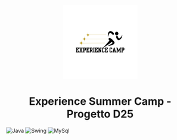 <div align="center">
  <img src="resources/Logo.png" width="200" alt="Logo">
  <h1>Experience Summer Camp - Progetto D25</h1>
</div>

![Java](https://img.shields.io/badge/Backend-Java-brightgreen)
![Swing](https://img.shields.io/badge/Frontend-Swing-red)
![MySql](https://img.shields.io/badge/Database-MySQL-yellow)
